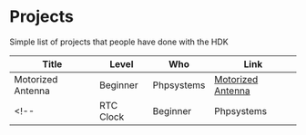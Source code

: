 # Projects

Simple list of projects that people have done with the HDK


| Title | Level | Who | Link |
|---|---|---|---|
| Motorized Antenna | Beginner | Phpsystems | [Motorized Antenna](hdk_motorizedantenna.md) |
<!-- | RTC Clock | Beginner | Phpsystems | [Realtime Clock](hdk_rtc.md) | -->
